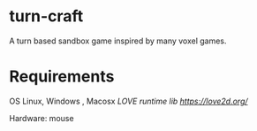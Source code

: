 # turn-craft
A turn based sandbox game inspired by many voxel games.

# Requirements
OS Linux, Windows , Macosx
*LOVE runtime lib https://love2d.org/*

Hardware: mouse


